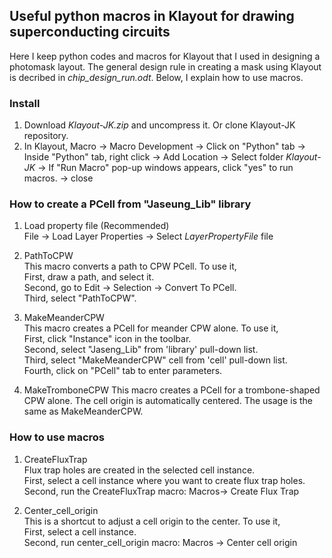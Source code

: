 ## Useful python macros in Klayout for drawing superconducting circuits

Here I keep python codes and macros for Klayout that I used in designing a photomask layout. The general design rule in creating a mask using Klayout is decribed in *chip_design_run.odt*. Below, I explain how to use macros.

### Install
1. Download *Klayout-JK.zip* and uncompress it. Or clone Klayout-JK repository.
2. In Klayout, Macro -> Macro Development -> Click on "Python" tab -> Inside "Python" tab, right click -> Add Location -> Select folder *Klayout-JK* -> If "Run Macro" pop-up windows appears, click "yes" to run macros. -> close

### How to create a PCell from "Jaseung_Lib" library

1. Load property file (Recommended)   
File -> Load Layer Properties -> Select *LayerPropertyFile* file 
  
2. PathToCPW  
This macro converts a path to CPW PCell. To use it,  
First, draw a path, and select it.     
Second, go to Edit -> Selection -> Convert To PCell.  
Third, select "PathToCPW".  

3. MakeMeanderCPW  
This macro creates a PCell for meander CPW alone. To use it,   
First, click "Instance" icon in the toolbar.  
Second, select "Jaseng_Lib" from 'library' pull-down list.  
Third, select "MakeMeanderCPW" cell from 'cell' pull-down list.  
Fourth, click on "PCell" tab to enter parameters.  

4. MakeTromboneCPW
This macro creates a PCell for a trombone-shaped CPW alone. The cell origin is automatically centered. The usage is the same as MakeMeanderCPW.

### How to use macros
1. CreateFluxTrap  
Flux trap holes are created in the selected cell instance.     
First, select a cell instance where you want to create flux trap holes.  
Second, run the CreateFluxTrap macro: Macros-> Create Flux Trap

2. Center_cell_origin  
This is a shortcut to adjust a cell origin to the center. To use it,  
First, select a cell instance.  
Second, run center_cell_origin macro: Macros -> Center cell origin
